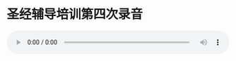 # 圣经辅导培训第四次录音

<audio style="width: 100%;" preload="false" controls controlslist="nodownload"><source src="//cdn.simai.ml/audio/mp3/old/12236.mp3" type="audio/mpeg">Your browser does not support the audio element.</audio>


